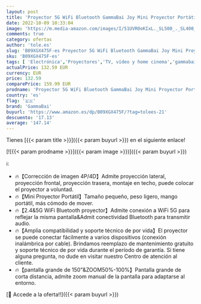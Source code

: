 ```yaml
---
layout: post
title: 'Proyector 5G WiFi Bluetooth GammaBai Joy Mini Proyector Portátil Colocación arbitraria Soporte Corrección 4P/4D 1080P Soporte Full HD Zoom  Proyector Cine en Casa para TV Stick iOS Android PS5 HDMI'
date: 2022-10-09 10:33:04
image: 'https://m.media-amazon.com/images/I/51UVR0oKIxL._SL500_._SL400_.jpg'
comments: true
category: ofertas
author: 'tole.es'
slug: 'B09XGX475F-es Proyector 5G WiFi Bluetooth GammaBai Joy Mini Proyector...'
sku: 'B09XGX475F-es'
tags: [ 'Electrónica','Proyectores','TV, vídeo y home cinema','gammabai','ps5','🇪🇸', ]
actualPrice: 132.59 EUR
currency: EUR
price: 132.59
comparePrice: 159.99 EUR
prodname: 'Proyector 5G WiFi Bluetooth GammaBai Joy Mini Proyector Portátil Colocación arbitraria Soporte Corrección 4P/4D 1080P Soporte Full HD Zoom  Proyector Cine en Casa para TV Stick iOS Android PS5 HDMI'
country: 'es'
flag: '🇪🇸'
brand: 'GammaBai'
buyurl: 'https://www.amazon.es/dp/B09XGX475F/?tag=tolees-21'
descuento: '17.13'
average: '147.14'
---
```


Tienes [{{< param title >}}]({{< param buyurl >}}) en el siguiente enlace!

[![{{< param prodname >}}]({{< param image >}})]({{< param buyurl >}})

ℹ️:

- 🔥【Corrección de imagen 4P/4D】Admite proyección lateral, proyección frontal, proyección trasera, montaje en techo, puede colocar el proyector a voluntad.
- 🔥【Mini Proyector Portátil】Tamaño pequeño, peso ligero, mango portátil, más cómodo de mover.
- 🔥【2.4&5G WiFi Bluetooth proyector】Admite conexión a WiFi 5G para reflejar la misma pantalla&Admit conectividad Bluetooth para transmitir audio.
- 🔥【Amplia compatibilidad y soporte técnico de por vida】El proyector se puede conectar fácilmente a varios dispositivos (conexión inalámbrica por cable). Brindamos reemplazo de mantenimiento gratuito y soporte técnico de por vida durante el período de garantía. Si tiene alguna pregunta, no dude en visitar nuestro Centro de atención al cliente.
- 🔥【pantalla grande de 150"&ZOOM50%-100%】Pantalla grande de corta distancia, admite zoom manual de la pantalla para adaptarse al entorno.

[🛒 Accede a la oferta!!]({{< param buyurl >}})
